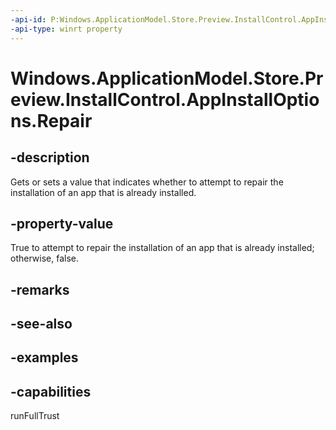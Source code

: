 ```yaml
---
-api-id: P:Windows.ApplicationModel.Store.Preview.InstallControl.AppInstallOptions.Repair
-api-type: winrt property
---
```


<!-- Property syntax.
public bool Repair { get;  set; }
-->

# Windows.ApplicationModel.Store.Preview.InstallControl.AppInstallOptions.Repair

## -description
Gets or sets a value that indicates whether to attempt to repair the installation of an app that is already installed.

## -property-value
True to attempt to repair the installation of an app that is already installed; otherwise, false.

## -remarks

## -see-also

## -examples

## -capabilities
runFullTrust
